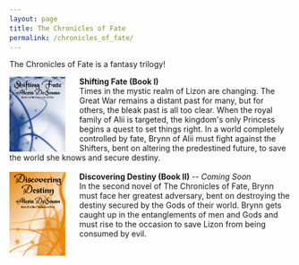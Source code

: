 ```yaml
---
layout: page
title: The Chronicles of Fate
permalink: /chronicles_of_fate/
---
```


The Chronicles of Fate is a fantasy trilogy!

<img src="/images/shiftingfateredo.jpg" align="left" style="width:100%; max-width:100px; max-height:150px; padding-right:25px;" />
<div>
    <b>Shifting Fate (Book I)</b><br/> Times in the mystic realm of Lizon are changing. The Great War remains a distant past for many, but for others, the bleak past is all too clear. When the royal family of Alii is targeted, the kingdom's only Princess begins a quest to set things right. In a world completely controlled by fate, Brynn of Alii must fight against the Shifters, bent on altering the predestined future, to save the world she knows and secure destiny.<br/>
        <!--Download: <a href="">amazon</a>-->
</div>
<br/>
<img src="/images/discoveringdestiny.jpg" height="150" width="100" align="left" style="padding-right:25px;" />
<div><b>Discovering Destiny (Book II)</b> -- <i>Coming Soon</i><br/>In the second novel of The Chronicles of Fate, Brynn must face her greatest adversary, bent on destroying the destiny secured by the Gods of their world. Brynn gets caught up in the entanglements of men and Gods and must rise to the occasion to save Lizon from being consumed by evil.</div>
    
